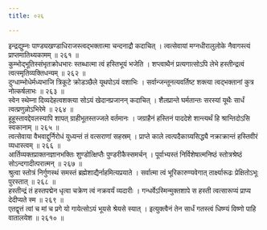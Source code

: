 ```yaml
---
title: ०२६

---
```

<div class="audioEmbed"  caption="सीतालक्ष्मी-वाचनम्" src="https://sanskritdocuments.org/sites/completenarayaneeyam/SoundFiles/026/026_01.mp3"></div>  
इन्द्रद्युम्नः पाण्ड्यखण्डाधिराजस्त्वद्भक्तात्मा चन्दनाद्रौ कदाचित् ।  
त्वत्सेवायां मग्नधीरालुलोके नैवागस्त्यं प्राप्तमातिथ्यकामम् ॥ २६१ ॥

<div class="audioEmbed"  caption="सीतालक्ष्मी-वाचनम्" src="https://sanskritdocuments.org/sites/completenarayaneeyam/SoundFiles/026/026_02.mp3"></div>  
कुम्भोद्भूतिस्संभृतक्रोधभारः स्तब्धात्मा त्वं हस्तिभूयं भजेति ।  
शप्त्वाथैनं प्रत्यगात्सोऽपि लेभे हस्तीन्द्रत्वं त्वत्स्मृतिव्यक्तिधन्यम् ॥ २६२ ॥

<div class="audioEmbed"  caption="सीतालक्ष्मी-वाचनम्" src="https://sanskritdocuments.org/sites/completenarayaneeyam/SoundFiles/026/026_03.mp3"></div>  
दुग्धाम्भोधेर्मध्यभाजि त्रिकूटे क्रोडञ्छैले यूथपोऽयं वशाभिः ।  
सर्वान्जन्तूनत्यवर्तिष्ट शक्त्या त्वद्भक्तानां कुत्र नोत्कर्षलाभः ॥ २६३ ॥

<div class="audioEmbed"  caption="सीतालक्ष्मी-वाचनम्" src="https://sanskritdocuments.org/sites/completenarayaneeyam/SoundFiles/026/026_04.mp3"></div>  
स्वेन स्थेम्ना दिव्यदेहत्वशक्त्या सोऽयं खेदानप्रजानन् कदाचित् ।  
शैलप्रान्ते घर्मतान्तः सरस्यां यूथैः सार्धं त्वत्प्रणुन्नोऽभिरेमे ॥ २६४ ॥

<div class="audioEmbed"  caption="सीतालक्ष्मी-वाचनम्" src="https://sanskritdocuments.org/sites/completenarayaneeyam/SoundFiles/026/026_05.mp3"></div>  
हूहूस्तावद्देवलस्यापि शापत् ग्राहीभूतस्तज्जले वर्तमानः ।  
जग्राहैनं हस्तिनं पाददेशे शान्त्यर्थं हि श्रान्तिदोऽसि स्वकानाम् ॥ २६५ ॥

<div class="audioEmbed"  caption="सीतालक्ष्मी-वाचनम्" src="https://sanskritdocuments.org/sites/completenarayaneeyam/SoundFiles/026/026_06.mp3"></div>  
त्वत्सेवाया वैभवाद्दुर्निरोधं युध्यन्तं तं वत्सराणां सहस्रम् ।  
प्राप्ते काले त्वत्पदैकाग्र्यसिद्ध्यै नक्राक्रान्तं हस्तिवीरं व्यधास्त्वम् ॥ २६६ ॥

<div class="audioEmbed"  caption="सीतालक्ष्मी-वाचनम्" src="https://sanskritdocuments.org/sites/completenarayaneeyam/SoundFiles/026/026_07.mp3"></div>  
आर्तिव्यक्तप्राक्तनज्ञानभक्तिः शुण्डोत्क्षिप्तैः पुण्डरीकैस्समर्चन् ।  
पूर्वाभ्यस्तं निर्विशेषात्मनिष्ठं स्तोत्रश्रेष्ठं सोऽन्दगादीत्परात्मन् ॥ २६७ ॥

<div class="audioEmbed"  caption="सीतालक्ष्मी-वाचनम्" src="https://sanskritdocuments.org/sites/completenarayaneeyam/SoundFiles/026/026_08.mp3"></div>  
श्रुत्वा स्तोत्रं निर्गुणस्थं समस्तं ब्रह्मेशाद्यैर्नाहमित्यप्रयाते ।  
सर्वात्मा त्वं भूरिकारुण्यवेगात् तार्क्ष्यारूढः प्रेक्षितोऽभूः पुरस्तात् ॥ २६८ ॥

<div class="audioEmbed"  caption="सीतालक्ष्मी-वाचनम्" src="https://sanskritdocuments.org/sites/completenarayaneeyam/SoundFiles/026/026_09.mp3"></div>  
हस्तीन्द्रं तं हस्तपद्मेन धृत्वा चक्रेण त्वं नक्रवर्यं व्यदारीः ।  
गन्धर्वेऽस्मिन्मुक्तशापे स हस्ती त्वत्सारूप्यं प्राप्य देदीप्यते स्म ॥ २६९ ॥

<div class="audioEmbed"  caption="सीतालक्ष्मी-वाचनम्" src="https://sanskritdocuments.org/sites/completenarayaneeyam/SoundFiles/026/026_10.mp3"></div>  
एतद्वृत्तं त्वां च मां च प्रगे यो गायेत्सोऽयं भूयसे श्रेयसे स्यात् ।  
इत्युक्त्वैनं तेन सार्धं गतस्त्वं धिष्ण्यं विष्णो पाहि वातालयेश ॥ २६१० ॥